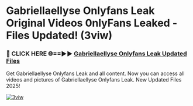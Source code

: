 # Gabriellaellyse Onlyfans Leak Original Videos 0nlyFans Leaked - Files Updated! (3viw)

<h3>🔴 CLICK HERE 🌐==►► <a href="https://tinyurl.com/3hn5wdd3" rel="nofollow">Gabriellaellyse Onlyfans Leak Updated Files</a></h3>

Get Gabriellaellyse Onlyfans Leak and all content. Now you can access all videos and pictures of Gabriellaellyse Onlyfans Leak. New Updated Files 2025!

[![3viw](https://i.imgur.com/4HnBqBT.gif)](https://tinyurl.com/3hn5wdd3)
